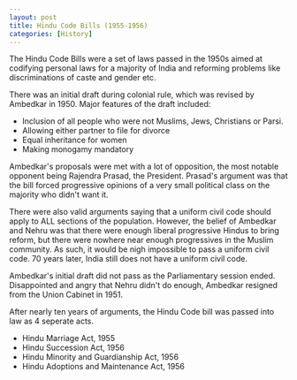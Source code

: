 ```yaml
---
layout: post
title: Hindu Code Bills (1955-1956)
categories: [History]
---
```


The Hindu Code Bills were a set of laws passed in the 1950s aimed at codifying personal
laws for a majority of India and reforming problems like discriminations of caste and
gender etc. 

There was an initial draft during colonial rule, which was revised by Ambedkar in 1950.
Major features of the draft included:

* Inclusion of all people who were not Muslims, Jews, Christians or Parsi.
* Allowing either partner to file for divorce 
* Equal inheritance for women
* Making monogamy mandatory

Ambedkar's proposals were met with a lot of opposition, the most notable opponent
being Rajendra Prasad, the President. Prasad's argument was that the bill forced 
progressive opinions of a very small political class on the majority who didn't want it.

There were also valid arguments saying that a uniform civil code should apply to ALL
sections of the population. However, the belief of Ambedkar and Nehru was that there
were enough liberal progressive Hindus to bring reform, but there were nowhere near 
enough progressives in the Muslim community. As such, it would be nigh impossible to
pass a uniform civil code. 70 years later, India still does not have a uniform civil code.

Ambedkar's initial draft did not pass as the Parliamentary session ended. Disappointed
and angry that Nehru didn't do enough, Ambedkar resigned from the Union Cabinet in 1951.

After nearly ten years of arguments, the Hindu Code bill was passed into law as 4
seperate acts.

* Hindu Marriage Act, 1955
* Hindu Succession Act, 1956
* Hindu Minority and Guardianship Act, 1956
* Hindu Adoptions and Maintenance Act, 1956
